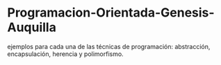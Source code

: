 # Programacion-Orientada-Genesis-Auquilla
ejemplos para cada una de las técnicas de programación: abstracción, encapsulación, herencia y polimorfismo.
